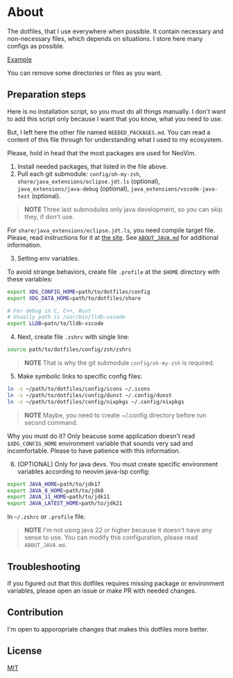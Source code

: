 # About

The dotfiles, that I use everywhere when possible. It contain necessary and non-necessary files, which depends on situations. I store here many configs as possible.

[Example](/share/images/example.png)

You can remove some directories or files as you want.

## Preparation steps

Here is no installation script, so you must do all things manually. I don't want to add this script only because I want that you know, what you need to use.

But, I left here the other file named `NEEDED_PACKAGES.md`. You can read a content of this file through for understanding what I used to my ecosystem.

Please, hold in head that the most packages are used for NeoVim.

1. Install needed packages, that listed in the file above.
2. Pull each git submodule: `config/oh-my-zsh`, `share/java_extensions/eclipse.jdt.ls` (optional), `java_extensions/java-debug` (optional), `java_extensions/vscode-java-test` (optional).

> __NOTE__
> Three last submodules only java development, so you can skip they, if don't use.

For `share/java_extensions/eclipse.jdt.ls`, you need compile target file. Please, read instructions for it at [the site](https://github.com/eclipse-jdtls/eclipse.jdt.ls). See [`ABOUT_JAVA.md`](./ABOUT_JAVA.md) for additional information.

3. Setting env variables.

To avoid strange behaviors, create file `.profile` at the `$HOME` directory with these variables:

```bash
export XDG_CONFIG_HOME=path/to/dotfiles/config
export XDG_DATA_HOME=path/to/dotfiles/share

# For debug in C, C++, Rust
# Usually path is /usr/bin/lldb-vscode
export LLDB=patn/to/lldb-vscode
```

4. Next, create file `.zshrc` with single line:

```bash
source path/to/dotfiles/config/zsh/zshrc
```

> __NOTE__
> That is why the git submodule `config/oh-my-zsh` is required.

5. Make symbolic links to specific config files:

```bash
ln -s ~/path/to/dotfiles/config/icons ~/.icons
ln -s ~/path/to/dotfiles/config/dunst ~/.config/dunst
ln -s ~/path/to/dotfiles/config/nixpkgs ~/.config/nixpkgs
```

> __NOTE__
> Maybe, you need to create ~/.config directory before run second command.

Why you must do it? Only beacuse some application doesn't read `$XDG_CONFIG_HOME` environment variable that sounds very sad and incomfortable. Please to have patience with this information.

6. (OPTIONAL) Only for java devs. You must create specific environment variables according to neovim java-lsp config:

```bash
export JAVA_HOME=path/to/jdk17
export JAVA_8_HOME=path/to/jdk8
export JAVA_11_HOME=path/to/jdk11
export JAVA_LATEST_HOME=path/to/jdk21
```

In `~/.zshrc` or `.profile` file.

> __NOTE__
> I'm not using java 22 or higher because it doesn't have any sense to use. 
> You can modify this configuration, please read `ABOUT_JAVA.md`.

## Troubleshooting

If you figured out that this dotfiles requires missing package or environment variables, please open an issue or make PR with needed changes.

## Contribution

I'm open to apporopriate changes that makes this dotfiles more better.

## License

[MIT](./LICENSE)
